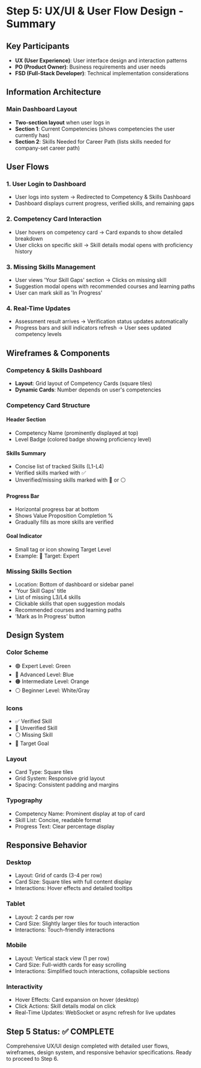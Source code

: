 # Step 5: UX/UI & User Flow Design - Summary

## Key Participants
- **UX (User Experience)**: User interface design and interaction patterns
- **PO (Product Owner)**: Business requirements and user needs
- **FSD (Full-Stack Developer)**: Technical implementation considerations

## Information Architecture
### Main Dashboard Layout
- **Two-section layout** when user logs in
- **Section 1**: Current Competencies (shows competencies the user currently has)
- **Section 2**: Skills Needed for Career Path (lists skills needed for company-set career path)

## User Flows
### 1. User Login to Dashboard
- User logs into system → Redirected to Competency & Skills Dashboard
- Dashboard displays current progress, verified skills, and remaining gaps

### 2. Competency Card Interaction
- User hovers on competency card → Card expands to show detailed breakdown
- User clicks on specific skill → Skill details modal opens with proficiency history

### 3. Missing Skills Management
- User views 'Your Skill Gaps' section → Clicks on missing skill
- Suggestion modal opens with recommended courses and learning paths
- User can mark skill as 'In Progress'

### 4. Real-Time Updates
- Assessment result arrives → Verification status updates automatically
- Progress bars and skill indicators refresh → User sees updated competency levels

## Wireframes & Components
### Competency & Skills Dashboard
- **Layout**: Grid layout of Competency Cards (square tiles)
- **Dynamic Cards**: Number depends on user's competencies

### Competency Card Structure
#### Header Section
- Competency Name (prominently displayed at top)
- Level Badge (colored badge showing proficiency level)

#### Skills Summary
- Concise list of tracked Skills (L1-L4)
- Verified skills marked with ✅
- Unverified/missing skills marked with 🔴 or ⚪

#### Progress Bar
- Horizontal progress bar at bottom
- Shows Value Proposition Completion %
- Gradually fills as more skills are verified

#### Goal Indicator
- Small tag or icon showing Target Level
- Example: 🎯 Target: Expert

### Missing Skills Section
- Location: Bottom of dashboard or sidebar panel
- 'Your Skill Gaps' title
- List of missing L3/L4 skills
- Clickable skills that open suggestion modals
- Recommended courses and learning paths
- 'Mark as In Progress' button

## Design System
### Color Scheme
- 🟢 Expert Level: Green
- 🔵 Advanced Level: Blue
- 🟠 Intermediate Level: Orange
- ⚪ Beginner Level: White/Gray

### Icons
- ✅ Verified Skill
- 🔴 Unverified Skill
- ⚪ Missing Skill
- 🎯 Target Goal

### Layout
- Card Type: Square tiles
- Grid System: Responsive grid layout
- Spacing: Consistent padding and margins

### Typography
- Competency Name: Prominent display at top of card
- Skill List: Concise, readable format
- Progress Text: Clear percentage display

## Responsive Behavior
### Desktop
- Layout: Grid of cards (3-4 per row)
- Card Size: Square tiles with full content display
- Interactions: Hover effects and detailed tooltips

### Tablet
- Layout: 2 cards per row
- Card Size: Slightly larger tiles for touch interaction
- Interactions: Touch-friendly interactions

### Mobile
- Layout: Vertical stack view (1 per row)
- Card Size: Full-width cards for easy scrolling
- Interactions: Simplified touch interactions, collapsible sections

### Interactivity
- Hover Effects: Card expansion on hover (desktop)
- Click Actions: Skill details modal on click
- Real-Time Updates: WebSocket or async refresh for live updates

## Step 5 Status: ✅ COMPLETE
Comprehensive UX/UI design completed with detailed user flows, wireframes, design system, and responsive behavior specifications. Ready to proceed to Step 6.

